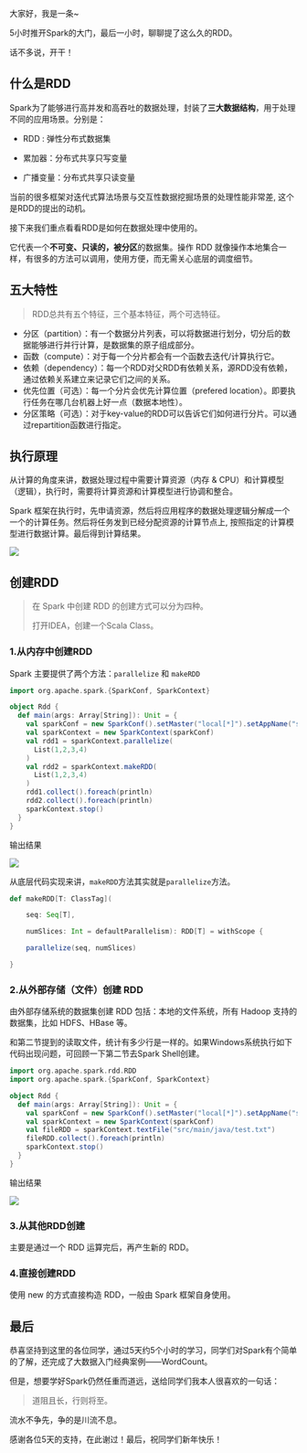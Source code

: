 大家好，我是一条~

5小时推开Spark的大门，最后一小时，聊聊提了这么久的RDD。

话不多说，开干！

## 什么是RDD

Spark为了能够进行高并发和高吞吐的数据处理，封装了**三大数据结构**，用于处理不同的应用场景。分别是：

- RDD : 弹性分布式数据集

- 累加器：分布式共享只写变量

- 广播变量：分布式共享只读变量

当前的很多框架对迭代式算法场景与交互性数据挖掘场景的处理性能非常差, 这个是RDD的提出的动机。

接下来我们重点看看RDD是如何在数据处理中使用的。

它代表一个**不可变、只读的，被分区**的数据集。操作 RDD 就像操作本地集合一样，有很多的方法可以调用，使用方便，而无需关心底层的调度细节。

## 五大特性

> RDD总共有五个特征，三个基本特征，两个可选特征。

- 分区（partition）：有一个数据分片列表，可以将数据进行划分，切分后的数据能够进行并行计算，是数据集的原子组成部分。
- 函数（compute）：对于每一个分片都会有一个函数去迭代/计算执行它。
- 依赖（dependency）：每一个RDD对父RDD有依赖关系，源RDD没有依赖，通过依赖关系建立来记录它们之间的关系。
- 优先位置（可选）：每一个分片会优先计算位置（prefered location）。即要执行任务在哪几台机器上好一点（数据本地性）。
- 分区策略（可选）：对于key-value的RDD可以告诉它们如何进行分片。可以通过repartition函数进行指定。

## 执行原理

从计算的角度来讲，数据处理过程中需要计算资源（内存 & CPU）和计算模型（逻辑），执行时，需要将计算资源和计算模型进行协调和整合。

Spark 框架在执行时，先申请资源，然后将应用程序的数据处理逻辑分解成一个一个的计算任务。然后将任务发到已经分配资源的计算节点上, 按照指定的计算模型进行数据计算。最后得到计算结果。

![](https://yitiaoit.oss-cn-beijing.aliyuncs.com/img/image-20220128000400443.png)

## 创建RDD

> 在 Spark 中创建 RDD 的创建方式可以分为四种。
>
> 打开IDEA，创建一个Scala Class。

### 1.从内存中创建RDD

Spark 主要提供了两个方法：`parallelize` 和 `makeRDD`

```scala
import org.apache.spark.{SparkConf, SparkContext}

object Rdd {
  def main(args: Array[String]): Unit = {
    val sparkConf = new SparkConf().setMaster("local[*]").setAppName("spark")
    val sparkContext = new SparkContext(sparkConf)
    val rdd1 = sparkContext.parallelize(
      List(1,2,3,4)
    )
    val rdd2 = sparkContext.makeRDD(
      List(1,2,3,4)
    )
    rdd1.collect().foreach(println)
    rdd2.collect().foreach(println)
    sparkContext.stop()
  }
}
```

输出结果

![](https://yitiaoit.oss-cn-beijing.aliyuncs.com/img/image-20220128001009750.png)

从底层代码实现来讲，`makeRDD`方法其实就是`parallelize`方法。

```scala
def makeRDD[T: ClassTag](

	seq: Seq[T],

	numSlices: Int = defaultParallelism): RDD[T] = withScope {

	parallelize(seq, numSlices)

}
```

### 2.**从外部存储（文件）创建** **RDD**

由外部存储系统的数据集创建 RDD 包括：本地的文件系统，所有 Hadoop 支持的数据集，比如 HDFS、HBase 等。

和第二节提到的读取文件，统计有多少行是一样的。如果Windows系统执行如下代码出现问题，可回顾一下第二节去Spark Shell创建。

```scala
import org.apache.spark.rdd.RDD
import org.apache.spark.{SparkConf, SparkContext}

object Rdd {
  def main(args: Array[String]): Unit = {
    val sparkConf = new SparkConf().setMaster("local[*]").setAppName("spark")
    val sparkContext = new SparkContext(sparkConf)
    val fileRDD = sparkContext.textFile("src/main/java/test.txt")
    fileRDD.collect().foreach(println)
    sparkContext.stop()
  }
}
```

输出结果

![](https://yitiaoit.oss-cn-beijing.aliyuncs.com/img/image-20220128001220141.png)

### 3.从其他RDD创建

主要是通过一个 RDD 运算完后，再产生新的 RDD。

### 4.直接创建RDD

使用 new 的方式直接构造 RDD，一般由 Spark 框架自身使用。

## 最后

恭喜坚持到这里的各位同学，通过5天约5个小时的学习，同学们对Spark有个简单的了解，还完成了大数据入门经典案例——WordCount。

但是，想要学好Spark仍然任重而道远，送给同学们我本人很喜欢的一句话：

>道阻且长，行则将至。

流水不争先，争的是川流不息。

感谢各位5天的支持，在此谢过！最后，祝同学们新年快乐！